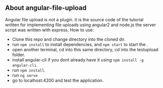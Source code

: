 
## About angular-file-upload

Angular file upload is not a plugin. it is the source code of the tutorial written for implementing file uploads using angular2 and node.js the server script was written with express. How to use:

- Clone this repo and change directory into the cloned dir.
- run `npm install` to install dependencies, and `npm start` to start the  .
- open another terminal, cd into this same directory, cd into the testupload folder.
- install angular-cli if you dont already have it using `npm install -g angular-cli`.
- run `npm install`.
- run `ng serve`
- go to localhost:4200 and test the application.

